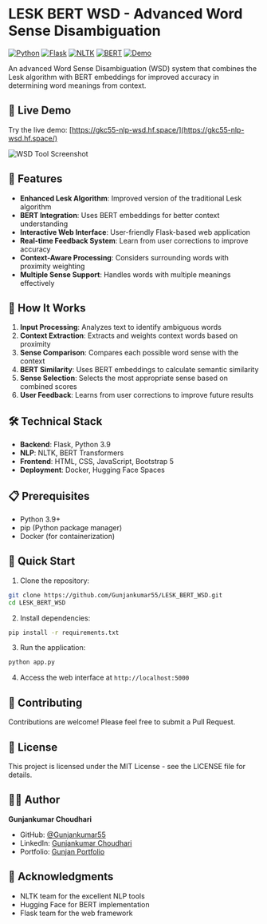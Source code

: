 # LESK BERT WSD - Advanced Word Sense Disambiguation

[![Python](https://img.shields.io/badge/Python-3.9-blue.svg)](https://www.python.org/)
[![Flask](https://img.shields.io/badge/Flask-2.0.1-green.svg)](https://flask.palletsprojects.com/)
[![NLTK](https://img.shields.io/badge/NLTK-3.8.1-orange.svg)](https://www.nltk.org/)
[![BERT](https://img.shields.io/badge/BERT-4.30.2-yellow.svg)](https://huggingface.co/transformers/)
[![Demo](https://img.shields.io/badge/Demo-Live-success.svg)](https://gkc55-nlp-wsd.hf.space/)

An advanced Word Sense Disambiguation (WSD) system that combines the Lesk algorithm with BERT embeddings for improved accuracy in determining word meanings from context.

## 🚀 Live Demo

Try the live demo: [https://gkc55-nlp-wsd.hf.space/](https://gkc55-nlp-wsd.hf.space/)

![WSD Tool Screenshot](https://i.imgur.com/YOUR_SCREENSHOT_ID.png)

## 🎯 Features

- **Enhanced Lesk Algorithm**: Improved version of the traditional Lesk algorithm
- **BERT Integration**: Uses BERT embeddings for better context understanding
- **Interactive Web Interface**: User-friendly Flask-based web application
- **Real-time Feedback System**: Learn from user corrections to improve accuracy
- **Context-Aware Processing**: Considers surrounding words with proximity weighting
- **Multiple Sense Support**: Handles words with multiple meanings effectively

## 🧠 How It Works

1. **Input Processing**: Analyzes text to identify ambiguous words
2. **Context Extraction**: Extracts and weights context words based on proximity
3. **Sense Comparison**: Compares each possible word sense with the context
4. **BERT Similarity**: Uses BERT embeddings to calculate semantic similarity
5. **Sense Selection**: Selects the most appropriate sense based on combined scores
6. **User Feedback**: Learns from user corrections to improve future results

## 🛠️ Technical Stack

- **Backend**: Flask, Python 3.9
- **NLP**: NLTK, BERT Transformers
- **Frontend**: HTML, CSS, JavaScript, Bootstrap 5
- **Deployment**: Docker, Hugging Face Spaces

## 📋 Prerequisites

- Python 3.9+
- pip (Python package manager)
- Docker (for containerization)

## 🚀 Quick Start

1. Clone the repository:
```bash
git clone https://github.com/Gunjankumar55/LESK_BERT_WSD.git
cd LESK_BERT_WSD
```

2. Install dependencies:
```bash
pip install -r requirements.txt
```

3. Run the application:
```bash
python app.py
```

4. Access the web interface at `http://localhost:5000`

## 🤝 Contributing

Contributions are welcome! Please feel free to submit a Pull Request.

## 📝 License

This project is licensed under the MIT License - see the LICENSE file for details.

## 👨‍💻 Author

**Gunjankumar Choudhari**
- GitHub: [@Gunjankumar55](https://github.com/Gunjankumar55)
- LinkedIn: [Gunjankumar Choudhari](https://linkedin.com/in/gunjankumarchoudhari)
- Portfolio: [Gunjan Portfolio](https://gunjankumar55.github.io/Gunjan_Portfolio/)

## 🙏 Acknowledgments

- NLTK team for the excellent NLP tools
- Hugging Face for BERT implementation
- Flask team for the web framework

